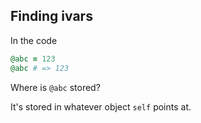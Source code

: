Finding ivars
-------------

In the code

```ruby
@abc = 123
@abc # => 123
```

Where is `@abc` stored?

It's stored in whatever object `self` points at.
